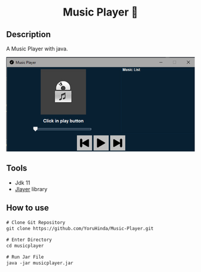 <h1 align="center">Music Player 🎵</h1>

## Description

A Music Player with java.

![musicplayer.png](musicplayer.png)

## Tools

- Jdk 11
- <a href="https://github.com/umjammer/jlayer">Jlayer<a/> library

## How to use

````
# Clone Git Repository
git clone https://github.com/YoruHinda/Music-Player.git
````

````
# Enter Directory
cd musicplayer
````

````
# Run Jar File
java -jar musicplayer.jar
````